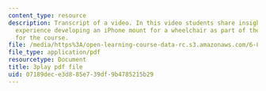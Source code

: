 ```yaml
---
content_type: resource
description: Transcript of a video. In this video students share insights about their
  experience developing an iPhone mount for a wheelchair as part of the team project
  for the course.
file: /media/https%3A/open-learning-course-data-rc.s3.amazonaws.com/6-811-principles-and-practice-of-assistive-technology-fall-2014/07189dece3d885e739df9b4785215b29_kJEwyrLHZoQ.pdf
file_type: application/pdf
resourcetype: Document
title: 3play pdf file
uid: 07189dec-e3d8-85e7-39df-9b4785215b29
---
```

